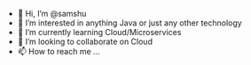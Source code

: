 - 👋 Hi, I’m @samshu
- 👀 I’m interested in anything Java or just any other technology
- 🌱 I’m currently learning Cloud/Microservices
- 💞️ I’m looking to collaborate on Cloud
- 📫 How to reach me ...

<!---
samshu/samshu is a ✨ special ✨ repository because its `README.md` (this file) appears on your GitHub profile.
You can click the Preview link to take a look at your changes.
--->
